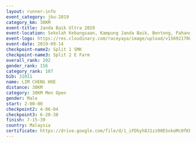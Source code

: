 ```yaml
---
layout: runner-info 
event_category: jbu-2019 
category_km: 30KM 
event-title: Janda Baik Ultra 2019 
event-location: Sekolah Kebangsaan, Kampung Janda Baik, Bentong, Pahang, Malaysia 
event-logo: https://res.cloudinary.com/raceyaya/image/upload/v1569217009/logo/janda-baik_vch1pc.jpg 
event-date: 2019-09-14 
checkpoint-name2: Split 1 SMK 
checkpoint-name3: Split 2 E Farm 
overall_rank: 202
gender_rank: 156
category_rank: 107
bib: 31011
name: LIM CHENG HOE
distance: 30KM
category: 30KM Men Open
gender: Male
start: 2-00-00
checkpoint2: 4-06-04
checkpoint3: 6-20-38
finish: 7-15-39
country: Malaysia
certificate: https://drive.google.com/file/d/1_iFDhyh8J1zz00ESxkoMc0fKkKtgiUaE/view?usp=sharingC
---
```

